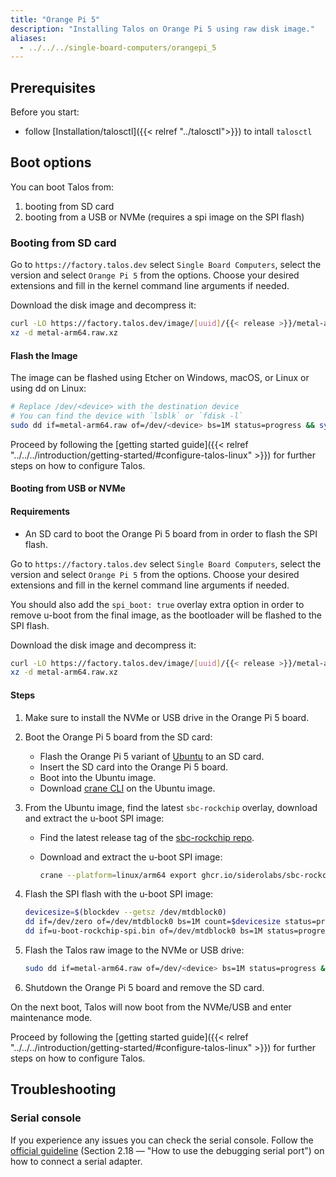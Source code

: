 ```yaml
---
title: "Orange Pi 5"
description: "Installing Talos on Orange Pi 5 using raw disk image."
aliases:
  - ../../../single-board-computers/orangepi_5
---
```


## Prerequisites

Before you start:

- follow [Installation/talosctl]({{< relref "../talosctl">}}) to intall `talosctl`

## Boot options

You can boot Talos from:

1. booting from SD card
2. booting from a USB or NVMe (requires a spi image on the SPI flash)

### Booting from SD card

Go to `https://factory.talos.dev` select `Single Board Computers`, select the version and select `Orange Pi 5` from the options.
Choose your desired extensions and fill in the kernel command line arguments if needed.

Download the disk image and decompress it:

```bash
curl -LO https://factory.talos.dev/image/[uuid]/{{< release >}}/metal-arm64.raw.xz
xz -d metal-arm64.raw.xz
```

#### Flash the Image

The image can be flashed using Etcher on Windows, macOS, or Linux or using dd on Linux:

```bash
# Replace /dev/<device> with the destination device
# You can find the device with `lsblk` or `fdisk -l`
sudo dd if=metal-arm64.raw of=/dev/<device> bs=1M status=progress && sync
```

Proceed by following the [getting started guide]({{< relref "../../../introduction/getting-started/#configure-talos-linux" >}}) for further steps on how to configure Talos.

#### Booting from USB or NVMe

#### Requirements

- An SD card to boot the Orange Pi 5 board from in order to flash the SPI flash.

Go to `https://factory.talos.dev` select `Single Board Computers`, select the version and select `Orange Pi 5` from the options.
Choose your desired extensions and fill in the kernel command line arguments if needed.

You should also add the `spi_boot: true` overlay extra option in order to remove u-boot from the final image, as the bootloader will be flashed to the SPI flash.

Download the disk image and decompress it:

```bash
curl -LO https://factory.talos.dev/image/[uuid]/{{< release >}}/metal-arm64.raw.xz
xz -d metal-arm64.raw.xz
```

#### Steps

1. Make sure to install the NVMe or USB drive in the Orange Pi 5 board.

2. Boot the Orange Pi 5 board from the SD card:

    - Flash the Orange Pi 5 variant of [Ubuntu](http://www.orangepi.org/html/hardWare/computerAndMicrocontrollers/service-and-support/Orange-pi-5.html) to an SD card.
    - Insert the SD card into the Orange Pi 5 board.
    - Boot into the Ubuntu image.
    - Download [crane CLI](https://github.com/google/go-containerregistry/releases) on the Ubuntu image.

3. From the Ubuntu image, find the latest `sbc-rockchip` overlay, download and extract the u-boot SPI image:

    - Find the latest release tag of the [sbc-rockchip repo](https://github.com/siderolabs/sbc-rockchip/releases).
    - Download and extract the u-boot SPI image:

      ```bash
      crane --platform=linux/arm64 export ghcr.io/siderolabs/sbc-rockchip:<releasetag> | tar x --strip-components=4 artifacts/arm64/u-boot/orangepi-5/u-boot-rockchip-spi.bin
      ```

4. Flash the SPI flash with the u-boot SPI image:

    ```bash
    devicesize=$(blockdev --getsz /dev/mtdblock0)
    dd if=/dev/zero of=/dev/mtdblock0 bs=1M count=$devicesize status=progress && sync
    dd if=u-boot-rockchip-spi.bin of=/dev/mtdblock0 bs=1M status=progress && sync
    ```

5. Flash the Talos raw image to the NVMe or USB drive:

    ```bash
    sudo dd if=metal-arm64.raw of=/dev/<device> bs=1M status=progress && sync
    ```

6. Shutdown the Orange Pi 5 board and remove the SD card.

On the next boot, Talos will now boot from the NVMe/USB and enter maintenance mode.

Proceed by following the [getting started guide]({{< relref "../../../introduction/getting-started/#configure-talos-linux" >}}) for further steps on how to configure Talos.

## Troubleshooting

### Serial console

If you experience any issues you can check the serial console.
Follow the [official guideline](https://drive.google.com/drive/folders/1ob_qOW2MMa7oncxIW6625NqwXHRxdeAo) (Section 2.18 — "How to use the debugging serial port")
on how to connect a serial adapter.
